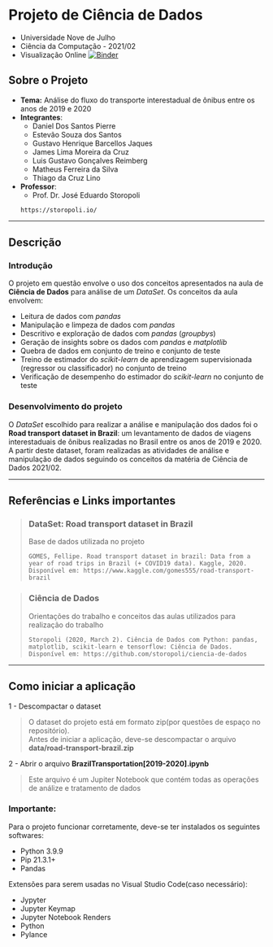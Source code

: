 # Projeto de Ciência de Dados
- Universidade Nove de Julho
- Ciência da Computação - 2021/02
- Visualização Online [![Binder](https://mybinder.org/badge_logo.svg)](https://mybinder.org/v2/gh/luisgustavoreimberg/uni9-data_science-brazil_transportation/main?labpath=BrazilTransportation%5B2019-2020%5D.ipynb)

## Sobre o Projeto
- **Tema:** Análise do fluxo do transporte interestadual de ônibus entre os anos de 2019 e 2020
- **Integrantes**:
  - Daniel Dos Santos Pierre
  - Estevão Souza dos Santos
  - Gustavo Henrique Barcellos Jaques
  - James Lima Moreira da Cruz
  - Luis Gustavo Gonçalves Reimberg
  - Matheus Ferreira da Silva
  - Thiago da Cruz Lino
- **Professor**:
  - Prof. Dr. José Eduardo Storopoli
  ```
  https://storopoli.io/
  ```

--------------------------------------
## Descrição
### **Introdução**
O projeto em questão envolve o uso dos conceitos apresentados na aula de **Ciência de Dados** para análise de um *DataSet*. Os conceitos da aula envolvem:
- Leitura de dados com *pandas*
- Manipulação e limpeza de dados com *pandas*
- Descritivo e exploração de dados com *pandas* (*groupbys*)
- Geração de insights sobre os dados com *pandas* e *matplotlib*
- Quebra de dados em conjunto de treino e conjunto de teste
- Treino de estimador do *scikit-learn* de aprendizagem supervisionada (regressor ou classificador) no conjunto de treino
- Verificação de desempenho do estimador do *scikit-learn* no conjunto de teste

### **Desenvolvimento do projeto**
O *DataSet* escolhido para realizar a análise e manipulação dos dados foi o **Road transport dataset in Brazil**: um levantamento de dados de viagens interestaduais de ônibus realizadas no Brasil entre os anos de 2019 e 2020. A partir deste dataset, foram realizadas as atividades de análise e manipulação de dados seguindo os conceitos da matéria de Ciência de Dados 2021/02.

--------------------------------------
## Referências e Links importantes

> ### **DataSet: Road transport dataset in Brazil**
> Base de dados utilizada no projeto  
> ```
> GOMES, Fellipe. Road transport dataset in brazil: Data from a year of road trips in Brazil (+ COVID19 data). Kaggle, 2020. Disponível em: https://www.kaggle.com/gomes555/road-transport-brazil
> ```


> ### **Ciência de Dados**
> Orientações do trabalho e conceitos das aulas utilizados para realização do trabalho
> ```
> Storopoli (2020, March 2). Ciência de Dados com Python: pandas, matplotlib, scikit-learn e tensorflow: Ciência de Dados. Disponível em: https://github.com/storopoli/ciencia-de-dados
> ```

--------------------------------------
## Como iniciar a aplicação

1 - Descompactar o dataset
> O dataset do projeto está em formato zip(por questões de espaço no repositório).  
> Antes de iniciar a aplicação, deve-se descompactar o arquivo **data/road-transport-brazil.zip**

2 - Abrir o arquivo **BrazilTransportation[2019-2020].ipynb**
> Este arquivo é um Jupiter Notebook que contém todas as operações de análize e tratamento de dados

### **Importante:**
Para o projeto funcionar corretamente, deve-se ter instalados os seguintes softwares:
- Python 3.9.9
- Pip 21.3.1+
- Pandas

Extensões para serem usadas no Visual Studio Code(caso necessário):
- Jypyter
- Jupyter Keymap
- Jupyter Notebook Renders
- Python
- Pylance